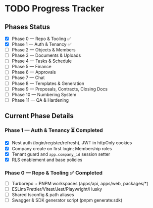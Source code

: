 # TODO Progress Tracker

## Phases Status

- [x] Phase 0 — Repo & Tooling ✅
- [x] Phase 1 — Auth & Tenancy ✅
- [ ] Phase 2 — Objects & Members
- [ ] Phase 3 — Documents & Uploads
- [ ] Phase 4 — Tasks & Schedule
- [ ] Phase 5 — Finance
- [ ] Phase 6 — Approvals
- [ ] Phase 7 — Chat
- [ ] Phase 8 — Templates & Generation
- [ ] Phase 9 — Proposals, Contracts, Closing Docs
- [ ] Phase 10 — Numbering System
- [ ] Phase 11 — QA & Hardening

## Current Phase Details

### Phase 1 — Auth & Tenancy ⏳ Completed

- [x] Nest auth (login/register/refresh), JWT in httpOnly cookies
- [x] Company create on first login; Membership roles
- [x] Tenant guard and `app.company_id` session setter
- [x] RLS enablement and base policies

### Phase 0 — Repo & Tooling ✅ Completed
- [ ] Turborepo + PNPM workspaces (apps/api, apps/web, packages/*)
- [ ] ESLint/Prettier/Vitest/Jest/Playwright/Husky
- [ ] Shared tsconfig & path aliases
- [ ] Swagger & SDK generator script (pnpm generate:sdk)